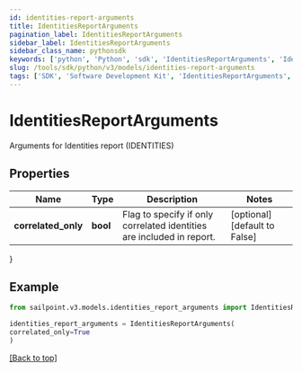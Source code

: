 ```yaml
---
id: identities-report-arguments
title: IdentitiesReportArguments
pagination_label: IdentitiesReportArguments
sidebar_label: IdentitiesReportArguments
sidebar_class_name: pythonsdk
keywords: ['python', 'Python', 'sdk', 'IdentitiesReportArguments', 'IdentitiesReportArguments'] 
slug: /tools/sdk/python/v3/models/identities-report-arguments
tags: ['SDK', 'Software Development Kit', 'IdentitiesReportArguments', 'IdentitiesReportArguments']
---
```


# IdentitiesReportArguments

Arguments for Identities report (IDENTITIES)

## Properties

Name | Type | Description | Notes
------------ | ------------- | ------------- | -------------
**correlated_only** | **bool** | Flag to specify if only correlated identities are included in report. | [optional] [default to False]
}

## Example

```python
from sailpoint.v3.models.identities_report_arguments import IdentitiesReportArguments

identities_report_arguments = IdentitiesReportArguments(
correlated_only=True
)

```
[[Back to top]](#) 

